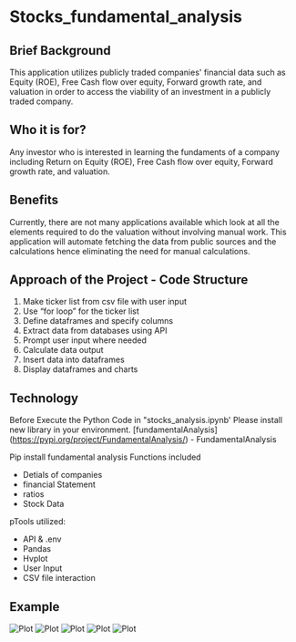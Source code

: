 # Stocks_fundamental_analysis

## Brief Background
This application utilizes publicly traded companies' financial data such as Equity (ROE), Free Cash flow over equity, Forward growth rate, and valuation in order to access the viability of an investment in a publicly traded company.

## Who it is for?
Any investor who is interested in learning the fundaments of a company including Return on Equity (ROE), Free Cash flow over equity, Forward growth rate, and valuation.

## Benefits
Currently, there are not many applications available which look at all the elements required to do the valuation without involving manual work. This application will automate fetching the data from public sources and the calculations hence eliminating the need for manual calculations.

## Approach of the Project - Code Structure

1. Make ticker list from csv file with user input
2. Use “for loop” for the ticker list
3. Define dataframes and specify columns
4. Extract data from databases using API
5. Prompt user input where needed
6. Calculate data output
7. Insert data into dataframes
8. Display dataframes and charts

## Technology

Before Execute the Python Code in "stocks_analysis.ipynb' Please install new library in your environment.
[fundamentalAnalysis] (https://pypi.org/project/FundamentalAnalysis/) - FundamentalAnalysis

Pip install fundamental analysis
Functions included
- Detials of companies
- financial Statement
- ratios
- Stock Data

pTools utilized:
* API & .env
* Pandas
* Hvplot
* User Input
* CSV file interaction


## Example
![Plot](https://github.com/jrizvi01/stocks_fundamental_analysis/blob/main/Resources/FreeCashoutput.png)
![Plot](https://github.com/jrizvi01/stocks_fundamental_analysis/blob/main/Resources/ROEoutput.png)
![Plot](https://github.com/jrizvi01/stocks_fundamental_analysis/blob/main/Resources/Valoutput.png)
![Plot](https://github.com/jrizvi01/stocks_fundamental_analysis/blob/main/Resources/TTMgrowth.png)
![Plot](https://github.com/jrizvi01/stocks_fundamental_analysis/blob/main/Resources/Comparison.png)



